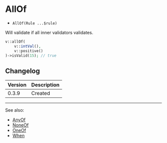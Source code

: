 # AllOf

- `AllOf(Rule ...$rule)`

Will validate if all inner validators validates.

```php
v::allOf(
    v::intVal(),
    v::positive()
)->isValid(15); // true
```

## Changelog

Version | Description
--------|-------------
  0.3.9 | Created

***
See also:

- [AnyOf](AnyOf.md)
- [NoneOf](NoneOf.md)
- [OneOf](OneOf.md)
- [When](When.md)
